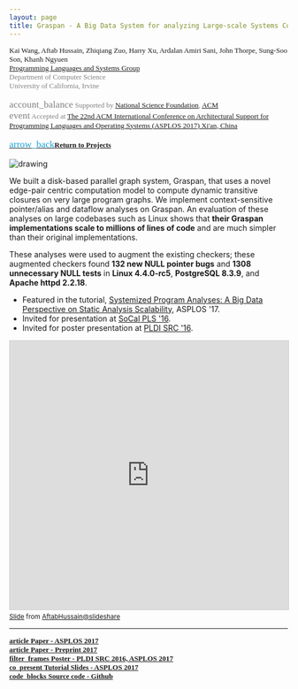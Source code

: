 ```yaml
---
layout: page
title: Graspan - A Big Data System for analyzing Large-scale Systems Code
---
```



<div style="font-family: 'Alata'; font-size: small;">
<span>Kai Wang, Aftab Hussain, Zhiqiang Zuo, Harry Xu, Ardalan
Amiri Sani, John Thorpe, Sung-Soo Son, Khanh Ngyuen    <br></span>
<span style="color: gray;">
<a href="http://analysys.ics.uci.edu/index.html">Programming Languages and Systems Group</a>
<br> Department of Computer Science
<br> University of California, Irvine 
<br> <br> <span class="material-symbols-outlined" style="font-size: 13pt;">account_balance</span> Supported by <a href="https://www.nsf.gov/">National Science Foundation</a>, <a href="https://www.acm.org/">ACM</a>
<br> 
<span class="material-symbols-outlined" style="font-size: 13pt;">event</span> 
Accepted at 
<a href="https://web.archive.org/web/20160610190651/http://novel.ict.ac.cn/ASPLOS2017/">The 22nd ACM International Conference on Architectural Support for Programming Languages and Operating Systems (ASPLOS 2017)
Xi'an, China</a></span> 
<br>
<br>
<a href="../Projects/index.html#graspan-menu"><span class="material-symbols-outlined" style="color: #1ba2d6; font-size: 13pt;">arrow_back</span><b>Return to Projects</b></a>
<br>
<br>
</div>


<style>
img {
  display: block;
  margin-left: auto;
  margin-right: auto;
  max-width: 100%;
  height: auto;
}
</style>

<img src="../images/projects/graspan/tc-system.png" alt="drawing"/>

We built a disk-based parallel graph system, Graspan, that uses a novel
edge-pair centric computation model to compute dynamic transitive closures on
very large program graphs.  We implement context-sensitive pointer/alias and
dataflow analyses on Graspan. An evaluation of these analyses on large
codebases such as Linux shows that **their Graspan implementations scale to
millions of lines of code** and are much simpler than their original
implementations. 

These analyses were used to augment the existing checkers; these augmented
checkers found **132 new NULL pointer bugs** and **1308 unnecessary NULL
tests** in **Linux 4.4.0-rc5**, **PostgreSQL 8.3.9**, and **Apache httpd
2.2.18**.


- Featured in the tutorial, [Systemized Program Analyses: A Big Data Perspective on Static Analysis Scalability](http://web.cs.ucla.edu/~harryxu/asplos-tutorial/main.html), ASPLOS '17. 
- Invited for presentation at [SoCal PLS '16](http://socalpls.github.io/archive/2016nov/).
- Invited for poster presentation at [PLDI SRC '16](https://conf.researchr.org/track/pldi-2016/Student+Research+Competition+(SRC)).

<iframe src="https://www.slideshare.net/slideshow/embed_code/key/OlTw9JzQGcxLa?startSlide=1" width="597" height="486" frameborder="0" marginwidth="0" marginheight="0" scrolling="no" style="border:1px solid #CCC; border-width:1px; margin-bottom:5px;max-width: 100%;" allowfullscreen></iframe><div style="margin-bottom:5px"><small><a href="https://www.slideshare.net/slideshow/graspan-a-big-data-system-for-big-code-analysis/269544838" title="Graspan: A Big Data System for Big Code Analysis" target="_blank">Slide</a> from <a href="https://www.slideshare.net/aftabhussain461" target="_blank">AftabHussain@slideshare</a></small></div>
		
____________________


<div style="font-family: 'Alata'; font-size: small;">
<b>
<a href="https://dl.acm.org/doi/10.1145/3037697.3037744">
<span class="material-symbols-outlined"> article </span>Paper - ASPLOS 2017
</a>
<br>
<a href="/documents/pubs/asplos17-graspan.pdf">
<span class="material-symbols-outlined"> article </span>Paper - Preprint 2017
</a>
<br>
<a href="https://www.slideshare.net/slideshow/graspan-a-big-data-system-for-big-code-analysis/269544838">
<span class="material-symbols-outlined"> filter_frames </span>Poster - PLDI SRC 2016, ASPLOS 2017
</a>
<br>
<a href="/documents/pubs/asplos17-graspan-tutorial.pdf">
<span class="material-symbols-outlined"> co_present </span>Tutorial Slides - ASPLOS 2017
</a>
<br>
<a href="https://github.com/Graspan/graspan-java">
<span class="material-symbols-outlined"> code_blocks </span>Source code - Github
</a>
</b>
</div>

